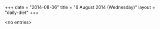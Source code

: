 +++
date = "2014-08-06"
title = "6 August 2014 (Wednesday)"
layout = "daily-diet"
+++

\<no entries\>